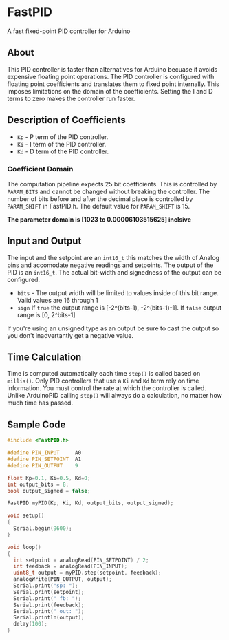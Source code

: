 # FastPID
A fast fixed-point PID controller for Arduino 

## About 

This PID controller is faster than alternatives for Arduino becuase it avoids expensive floating point operations. The PID controller is configured with floating point coefficients and translates them to fixed point internally. This imposes limitations on the domain of the coefficients. Setting the I and D terms to zero makes the controller run faster. 

## Description of Coefficients 

  * ```Kp``` - P term of the PID controller. 
  * ```Ki``` - I term of the PID controller. 
  * ```Kd``` - D term of the PID controller. 

### Coefficient Domain 

The computation pipeline expects 25 bit coefficients. This is controlled by ``PARAM_BITS`` and cannot be changed without breaking the controller. The number of bits before and after the decimal place is controlled by ``PARAM_SHIFT`` in FastPID.h. The default value for ``PARAM_SHIFT`` is 15.

  **The parameter domain is [1023 to 0.00006103515625] inclsive** 
  
## Input and Output 

The input and the setpoint are an ```int16_t``` this matches the width of Analog pins and accomodate negative readings and setpoints. The output of the PID is an ```int16_t```. The actual bit-width and signedness of the output can be configured. 
  
  * ```bits``` - The output width will be limited to values inside of this bit range. Valid values are 16 through 1 
  * ```sign``` If ```true``` the output range is [-2^(bits-1), -2^(bits-1)-1]. If ```false``` output range is [0, 2^bits-1]

If you're using an unsigned type as an output be sure to cast the output so you don't inadvertantly get a negative value. 

## Time Calculation 

Time is computed automatically each time ```step()``` is called based on ```millis()```. Only PID controllers that use a ```Ki``` and ```Kd``` term rely on time information. You must control the rate at which the controller is called. Unlike ArduinoPID calling ``step()`` will always do a calculation, no matter how much time has passed. 

## Sample Code 

```c++ 
#include <FastPID.h>

#define PIN_INPUT     A0
#define PIN_SETPOINT  A1
#define PIN_OUTPUT    9

float Kp=0.1, Ki=0.5, Kd=0;
int output_bits = 8;
bool output_signed = false;

FastPID myPID(Kp, Ki, Kd, output_bits, output_signed);

void setup()
{
  Serial.begin(9600);
}

void loop()
{
  int setpoint = analogRead(PIN_SETPOINT) / 2; 
  int feedback = analogRead(PIN_INPUT);
  uint8_t output = myPID.step(setpoint, feedback);
  analogWrite(PIN_OUTPUT, output);
  Serial.print("sp: "); 
  Serial.print(setpoint); 
  Serial.print(" fb: "); 
  Serial.print(feedback);
  Serial.print(" out: ");
  Serial.println(output);
  delay(100);
}
```

